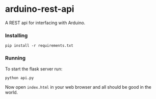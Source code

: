 # arduino-rest-api
A REST api for interfacing with Arduino.

### Installing ###
`pip install -r requirements.txt`

### Running ###
To start the flask server run:

`python api.py`

Now open `index.html` in your web browser and all should be good in the world.


